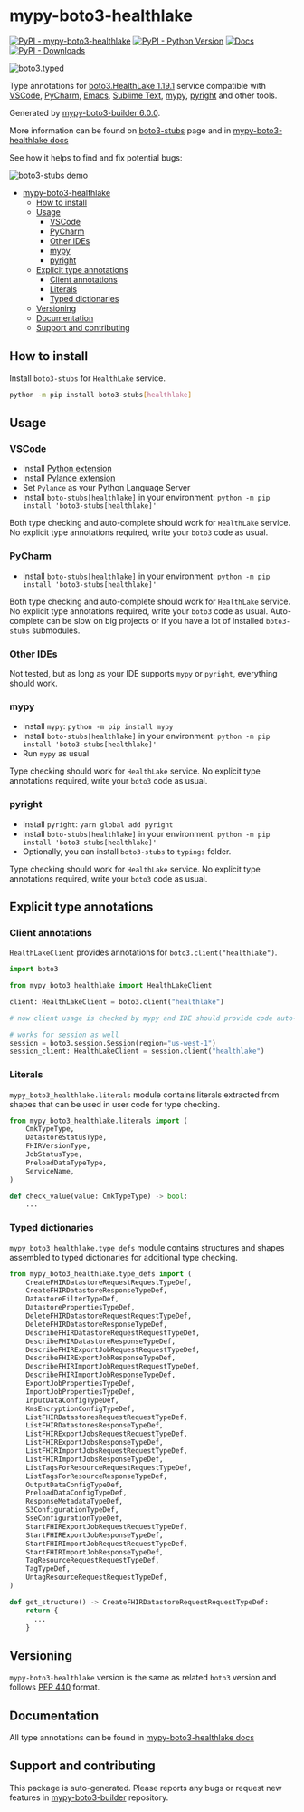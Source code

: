 <a id="mypy-boto3-healthlake"></a>

# mypy-boto3-healthlake

[![PyPI - mypy-boto3-healthlake](https://img.shields.io/pypi/v/mypy-boto3-healthlake.svg?color=blue)](https://pypi.org/project/mypy-boto3-healthlake)
[![PyPI - Python Version](https://img.shields.io/pypi/pyversions/mypy-boto3-healthlake.svg?color=blue)](https://pypi.org/project/mypy-boto3-healthlake)
[![Docs](https://img.shields.io/readthedocs/mypy-boto3-builder.svg?color=blue)](https://mypy-boto3-builder.readthedocs.io/)
[![PyPI - Downloads](https://img.shields.io/pypi/dw/mypy-boto3-healthlake?color=blue)](https://pypistats.org/packages/mypy-boto3-healthlake)

![boto3.typed](https://github.com/vemel/mypy_boto3_builder/raw/master/logo.png)

Type annotations for
[boto3.HealthLake 1.19.1](https://boto3.amazonaws.com/v1/documentation/api/1.19.1/reference/services/healthlake.html#HealthLake)
service compatible with [VSCode](https://code.visualstudio.com/),
[PyCharm](https://www.jetbrains.com/pycharm/),
[Emacs](https://www.gnu.org/software/emacs/),
[Sublime Text](https://www.sublimetext.com/),
[mypy](https://github.com/python/mypy),
[pyright](https://github.com/microsoft/pyright) and other tools.

Generated by
[mypy-boto3-builder 6.0.0](https://github.com/vemel/mypy_boto3_builder).

More information can be found on
[boto3-stubs](https://pypi.org/project/boto3-stubs/) page and in
[mypy-boto3-healthlake docs](https://vemel.github.io/boto3_stubs_docs/mypy_boto3_healthlake/)

See how it helps to find and fix potential bugs:

![boto3-stubs demo](https://github.com/vemel/mypy_boto3_builder/raw/master/demo.gif)

- [mypy-boto3-healthlake](#mypy-boto3-healthlake)
  - [How to install](#how-to-install)
  - [Usage](#usage)
    - [VSCode](#vscode)
    - [PyCharm](#pycharm)
    - [Other IDEs](#other-ides)
    - [mypy](#mypy)
    - [pyright](#pyright)
  - [Explicit type annotations](#explicit-type-annotations)
    - [Client annotations](#client-annotations)
    - [Literals](#literals)
    - [Typed dictionaries](#typed-dictionaries)
  - [Versioning](#versioning)
  - [Documentation](#documentation)
  - [Support and contributing](#support-and-contributing)

<a id="how-to-install"></a>

## How to install

Install `boto3-stubs` for `HealthLake` service.

```bash
python -m pip install boto3-stubs[healthlake]
```

<a id="usage"></a>

## Usage

<a id="vscode"></a>

### VSCode

- Install
  [Python extension](https://marketplace.visualstudio.com/items?itemName=ms-python.python)
- Install
  [Pylance extension](https://marketplace.visualstudio.com/items?itemName=ms-python.vscode-pylance)
- Set `Pylance` as your Python Language Server
- Install `boto-stubs[healthlake]` in your environment:
  `python -m pip install 'boto3-stubs[healthlake]'`

Both type checking and auto-complete should work for `HealthLake` service. No
explicit type annotations required, write your `boto3` code as usual.

<a id="pycharm"></a>

### PyCharm

- Install `boto-stubs[healthlake]` in your environment:
  `python -m pip install 'boto3-stubs[healthlake]'`

Both type checking and auto-complete should work for `HealthLake` service. No
explicit type annotations required, write your `boto3` code as usual.
Auto-complete can be slow on big projects or if you have a lot of installed
`boto3-stubs` submodules.

<a id="other-ides"></a>

### Other IDEs

Not tested, but as long as your IDE supports `mypy` or `pyright`, everything
should work.

<a id="mypy"></a>

### mypy

- Install `mypy`: `python -m pip install mypy`
- Install `boto-stubs[healthlake]` in your environment:
  `python -m pip install 'boto3-stubs[healthlake]'`
- Run `mypy` as usual

Type checking should work for `HealthLake` service. No explicit type
annotations required, write your `boto3` code as usual.

<a id="pyright"></a>

### pyright

- Install `pyright`: `yarn global add pyright`
- Install `boto-stubs[healthlake]` in your environment:
  `python -m pip install 'boto3-stubs[healthlake]'`
- Optionally, you can install `boto3-stubs` to `typings` folder.

Type checking should work for `HealthLake` service. No explicit type
annotations required, write your `boto3` code as usual.

<a id="explicit-type-annotations"></a>

## Explicit type annotations

<a id="client-annotations"></a>

### Client annotations

`HealthLakeClient` provides annotations for `boto3.client("healthlake")`.

```python
import boto3

from mypy_boto3_healthlake import HealthLakeClient

client: HealthLakeClient = boto3.client("healthlake")

# now client usage is checked by mypy and IDE should provide code auto-complete

# works for session as well
session = boto3.session.Session(region="us-west-1")
session_client: HealthLakeClient = session.client("healthlake")
```

<a id="literals"></a>

### Literals

`mypy_boto3_healthlake.literals` module contains literals extracted from shapes
that can be used in user code for type checking.

```python
from mypy_boto3_healthlake.literals import (
    CmkTypeType,
    DatastoreStatusType,
    FHIRVersionType,
    JobStatusType,
    PreloadDataTypeType,
    ServiceName,
)

def check_value(value: CmkTypeType) -> bool:
    ...
```

<a id="typed-dictionaries"></a>

### Typed dictionaries

`mypy_boto3_healthlake.type_defs` module contains structures and shapes
assembled to typed dictionaries for additional type checking.

```python
from mypy_boto3_healthlake.type_defs import (
    CreateFHIRDatastoreRequestRequestTypeDef,
    CreateFHIRDatastoreResponseTypeDef,
    DatastoreFilterTypeDef,
    DatastorePropertiesTypeDef,
    DeleteFHIRDatastoreRequestRequestTypeDef,
    DeleteFHIRDatastoreResponseTypeDef,
    DescribeFHIRDatastoreRequestRequestTypeDef,
    DescribeFHIRDatastoreResponseTypeDef,
    DescribeFHIRExportJobRequestRequestTypeDef,
    DescribeFHIRExportJobResponseTypeDef,
    DescribeFHIRImportJobRequestRequestTypeDef,
    DescribeFHIRImportJobResponseTypeDef,
    ExportJobPropertiesTypeDef,
    ImportJobPropertiesTypeDef,
    InputDataConfigTypeDef,
    KmsEncryptionConfigTypeDef,
    ListFHIRDatastoresRequestRequestTypeDef,
    ListFHIRDatastoresResponseTypeDef,
    ListFHIRExportJobsRequestRequestTypeDef,
    ListFHIRExportJobsResponseTypeDef,
    ListFHIRImportJobsRequestRequestTypeDef,
    ListFHIRImportJobsResponseTypeDef,
    ListTagsForResourceRequestRequestTypeDef,
    ListTagsForResourceResponseTypeDef,
    OutputDataConfigTypeDef,
    PreloadDataConfigTypeDef,
    ResponseMetadataTypeDef,
    S3ConfigurationTypeDef,
    SseConfigurationTypeDef,
    StartFHIRExportJobRequestRequestTypeDef,
    StartFHIRExportJobResponseTypeDef,
    StartFHIRImportJobRequestRequestTypeDef,
    StartFHIRImportJobResponseTypeDef,
    TagResourceRequestRequestTypeDef,
    TagTypeDef,
    UntagResourceRequestRequestTypeDef,
)

def get_structure() -> CreateFHIRDatastoreRequestRequestTypeDef:
    return {
      ...
    }
```

<a id="versioning"></a>

## Versioning

`mypy-boto3-healthlake` version is the same as related `boto3` version and
follows [PEP 440](https://www.python.org/dev/peps/pep-0440/) format.

<a id="documentation"></a>

## Documentation

All type annotations can be found in
[mypy-boto3-healthlake docs](https://vemel.github.io/boto3_stubs_docs/mypy_boto3_healthlake/)

<a id="support-and-contributing"></a>

## Support and contributing

This package is auto-generated. Please reports any bugs or request new features
in [mypy-boto3-builder](https://github.com/vemel/mypy_boto3_builder/issues/)
repository.
